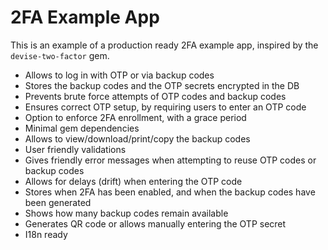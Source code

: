# 2FA Example App

This is an example of a production ready 2FA example app, inspired by the `devise-two-factor` gem.

* Allows to log in with OTP or via backup codes
* Stores the backup codes and the OTP secrets encrypted in the DB
* Prevents brute force attempts of OTP codes and backup codes
* Ensures correct OTP setup, by requiring users to enter an OTP code
* Option to enforce 2FA enrollment, with a grace period
* Minimal gem dependencies
* Allows to view/download/print/copy the backup codes
* User friendly validations
* Gives friendly error messages when attempting to reuse OTP codes or backup codes
* Allows for delays (drift) when entering the OTP code
* Stores when 2FA has been enabled, and when the backup codes have been generated
* Shows how many backup codes remain available
* Generates QR code or allows manually entering the OTP secret
* I18n ready
